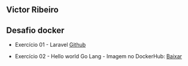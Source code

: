 ## Victor Ribeiro

## Desafio docker 

- Exercício 01 - Laravel [Github](https://github.com/jvictorjy/laravel-docker.git)

- Exercício 02 - Hello world Go Lang - Imagem no DockerHub: [Baixar](https://hub.docker.com/repository/docker/jvictorjy/codeeducation) 
